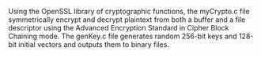 Using the OpenSSL library of cryptographic functions, the myCrypto.c file symmetrically encrypt and decrypt plaintext from both a buffer and a file descriptor using the Advanced Encryption Standard in Cipher Block Chaining mode. The genKey.c file generates random 256-bit keys and 128-bit initial vectors and outputs them to binary files. 
